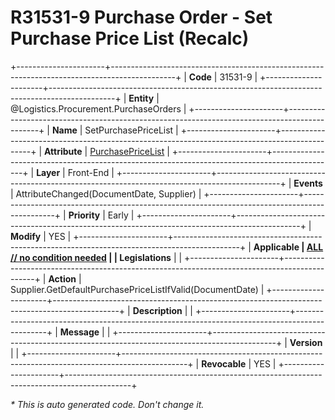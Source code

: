 ﻿---
erp.type: front-end-business-rule
erp.entity: Logistics.Procurement.PurchaseOrders
---

# R31531-9 Purchase Order - Set Purchase Price List (Recalc)
+----------------------+----------------------------------------------------------------------------------------------+
| **Code**             | 31531-9                                                                                      |
+----------------------+----------------------------------------------------------------------------------------------+
| **Entity**           | @Logistics.Procurement.PurchaseOrders                                                        |
+----------------------+----------------------------------------------------------------------------------------------+
| **Name**             | SetPurchasePriceList                                                                         |
+----------------------+----------------------------------------------------------------------------------------------+
| **Attribute**        | [PurchasePriceList](../entities/Logistics.Procurement.PurchaseOrders.md#purchasepricelist)   |
+----------------------+----------------------------------------------------------------------------------------------+
| **Layer**            | Front-End                                                                                    |
+----------------------+----------------------------------------------------------------------------------------------+
| **Events**           | AttributeChanged(DocumentDate, Supplier)                                                     |
+----------------------+----------------------------------------------------------------------------------------------+
| **Priority**         | Early                                                                                        |
+----------------------+----------------------------------------------------------------------------------------------+
| **Modify**           | YES                                                                                          |
+----------------------+----------------------------------------------------------------------------------------------+
| **Applicable         | [ALL // no condition needed](xref:applicable-legislations)                                   |
| Legislations**       |                                                                                              |
+----------------------+----------------------------------------------------------------------------------------------+
| **Action**           | Supplier.GetDefaultPurchasePriceListIfValid(DocumentDate)                                    |
+----------------------+----------------------------------------------------------------------------------------------+
| **Description**      |                                                                                              |
+----------------------+----------------------------------------------------------------------------------------------+
| **Message**          |                                                                                              |
+----------------------+----------------------------------------------------------------------------------------------+
| **Version**          |                                                                                              |
+----------------------+----------------------------------------------------------------------------------------------+
| **Revocable**        | YES                                                                                          |
+----------------------+----------------------------------------------------------------------------------------------+

*\* This is auto generated code. Don't change it.*
